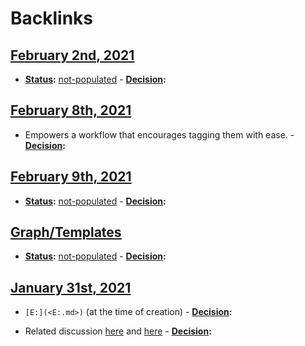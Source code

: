 
# Backlinks
## [February 2nd, 2021](<February 2nd, 2021.md>)
- **[Status](<Status.md>):** [not-populated](<not-populated.md>)
            - **[Decision](<Decision.md>):**

## [February 8th, 2021](<February 8th, 2021.md>)
- Empowers a workflow that encourages tagging them with ease. 
                    - **[Decision](<Decision.md>):**

## [February 9th, 2021](<February 9th, 2021.md>)
- **[Status](<Status.md>):** [not-populated](<not-populated.md>)
                            - **[Decision](<Decision.md>):**

## [Graph/Templates](<Graph/Templates.md>)
- **[Status](<Status.md>):** [not-populated](<not-populated.md>)
                - **[Decision](<Decision.md>):**

## [January 31st, 2021](<January 31st, 2021.md>)
- `[E:](<E:.md>)` (at the time of creation)
            - **[Decision](<Decision.md>):**

- Related discussion [here](((sBu3zOPiV))) and [here](((IRSOUC-2O)))
            - **[Decision](<Decision.md>):**

